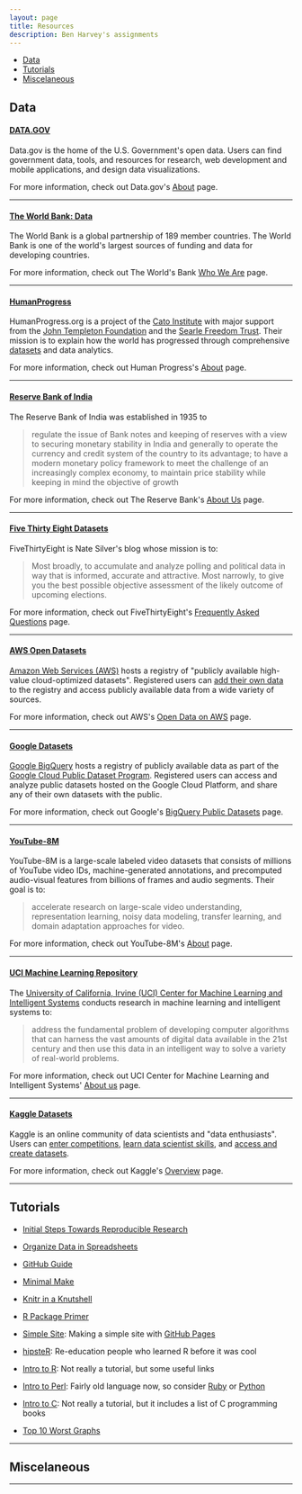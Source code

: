 ```yaml
---
layout: page
title: Resources
description: Ben Harvey's assignments
---
```


<div class="navbar">
    <div class="navbar-inner">
        <ul class="nav">
            <li><a href="#Data">Data</a></li>
            <li><a href="#Tutorials">Tutorials</a></li>
            <li><a href="#Miscelaneous">Miscelaneous</a></li>
        </ul>
    </div>
</div>


## <a name="Data"></a>Data
#### <a href = "https://www.data.gov/" target = "_blank">DATA.GOV</a>
Data.gov is the home of the U.S. Government's open data. Users can find government data, tools, and resources for research, web development and mobile applications, and design data visualizations.

For more information, check out Data.gov's <a href = "https://www.data.gov/about" target = "_blank">About</a> page.

---

#### <a href = "https://data.worldbank.org/" target = "_blank">The World Bank: Data</a>
The World Bank is a global partnership of 189 member countries. The World Bank is one of the world's largest sources of funding and data for developing countries.

For more information, check out The World's Bank <a href = "http://www.worldbank.org/en/who-we-are" target = "_blank">Who We Are</a> page.

---

#### <a href = "https://humanprogress.org/" target = "_blank">HumanProgress</a>
HumanProgress.org is a project of the <a href="https://www.cato.org/" target="_blank">Cato Institute</a> with major support from the <a href="https://www.templeton.org/" target="_blank">John Templeton Foundation</a> and the <a href="https://searlefreedomtrust.org/" target="_blank">Searle Freedom Trust</a>. Their mission is to explain how the world has progressed through comprehensive <a href = "https://humanprogress.org/dws" target = "_blank">datasets</a> and data analytics.

For more information, check out Human Progress's <a href = "https://humanprogress.org/about" target = "_blank">About</a> page.

---

#### <a href = "https://rbi.org.in/Scripts/Statistics.aspx" target = "_blank">Reserve Bank of India</a>
The Reserve Bank of India was established in 1935 to

<blockquote cite="https://rbi.org.in/Scripts/AboutusDisplay.aspx">
regulate the issue of Bank notes and keeping of reserves with a view to securing monetary stability in India and generally to operate the currency and credit system of the country to its advantage; to have a modern monetary policy framework to meet the challenge of an increasingly complex economy, to maintain price stability while keeping in mind the objective of growth
</blockquote>

For more information, check out The Reserve Bank's <a href = "https://rbi.org.in/Scripts/AboutusDisplay.aspx" target = "_blank">About Us</a> page.

---

#### <a href = "https://github.com/fivethirtyeight/data" target = "_blank">Five Thirty Eight Datasets</a>
FiveThirtyEight is Nate Silver's blog whose mission is to:

<blockquote cite="https://fivethirtyeight.com/features/frequently-asked-questions-last-revised/">
Most broadly, to accumulate and analyze polling and political data in way that is informed, accurate and attractive. Most narrowly, to give you the best possible objective assessment of the likely outcome of upcoming elections.
</blockquote>

For more information, check out FiveThirtyEight's <a href = "https://fivethirtyeight.com/features/frequently-asked-questions-last-revised/" target="_blank">Frequently Asked Questions</a> page.

---

#### <a href = "https://registry.opendata.aws" target = "_blank">AWS Open Datasets</a>
<a href = "https://aws.amazon.com/?nc2=h_lg" target = "_blank">Amazon Web Services (AWS)</a> hosts a registry of "publicly available high-value cloud-optimized datasets". Registered users can <a href = "https://aws.amazon.com/opendata/public-datasets/" target="_blank">add their own data</a> to the registry and access publicly available data from a wide variety of sources.

For more information, check out AWS's <a href = "https://aws.amazon.com/opendata/" target="_blank">Open Data on AWS</a> page. 

---

#### <a href = "https://console.cloud.google.com/marketplace/browse?filter=solution-type:dataset&_ga=2.185881259.-387376060.1544111326" target = "_blank">Google Datasets</a>
<a href = "https://cloud.google.com/bigquery/" target="_blank">Google BigQuery</a> hosts a registry of publicly available data as part of the <a href = "https://console.cloud.google.com/marketplace/partners/bigquery-public-data?_ga=2.118576395.-387376060.1544111326" target="_blank">Google Cloud Public Dataset Program</a>. Registered users can access and analyze public datasets hosted on the Google Cloud Platform, and share any of their own datasets with the public.

For more information, check out Google's <a href = "https://cloud.google.com/bigquery/public-data/" target="_blank">BigQuery Public Datasets</a> page.

---

#### <a href = "https://research.google.com/youtube8m" target = "_blank">YouTube-8M</a>
YouTube-8M is a large-scale labeled video datasets that consists of millions of YouTube video IDs, machine-generated annotations, and precomputed audio-visual features from billions of frames and audio segments. Their goal is to:

<blockquote cite="https://research.google.com/youtube8m">
accelerate research on large-scale video understanding, representation learning, noisy data modeling, transfer learning, and domain adaptation approaches for video.
</blockquote>

For more information, check out YouTube-8M's <a href = "https://research.google.com/youtube8m/people.html" target="_blank">About</a> page.

---

#### <a href = "https://archive.ics.uci.edu/ml/datasets.html" target = "_blank">UCI Machine Learning Repository</a>
The <a href = "https://cml.ics.uci.edu/" target="_blank">University of California, Irvine (UCI) Center for Machine Learning and Intelligent Systems</a> conducts research in machine learning and intelligent systems to:

<blockquote cite="https://cml.ics.uci.edu/home/about-us/">
address  the fundamental problem of developing computer algorithms that can harness the vast amounts of digital data available in the 21st century and then use this data in an intelligent way to solve a variety of real-world problems.
</blockquote>

For more information, check out UCI Center for Machine Learning and Intelligent Systems' <a href = "https://cml.ics.uci.edu/home/about-us/" target="_blank">About us</a> page.

---

#### <a href = "https://www.kaggle.com/datasets" target = "_blank">Kaggle Datasets</a>
Kaggle is an online community of data scientists and "data enthusiasts". Users can <a href= "https://www.kaggle.com/competitions" target="_blank">enter competitions</a>, <a href = "https://www.kaggle.com/learn/overview" target="_blank">learn data scientist skills</a>, and <a href = "" target="_blank">access and create datasets</a>.

For more information, check out Kaggle's <a href = "https://www.kaggle.com/kaggle" target="_blank">Overview</a> page.

---


## <a name="Tutorials"></a>Tutorials
- <a href = "http://kbroman.org/steps2rr" target="_blank">Initial Steps Towards Reproducible Research</a>
- <a href = "http://kbroman.org/dataorg" target="_blank">Organize Data in Spreadsheets</a>
- <a href = "http://kbroman.org/github_tutorial" target="_blank">GitHub Guide</a>
- <a href = "http://kbroman.org/minimal_make" target="_blank">Minimal Make</a>
- <a href = "http://kbroman.org/knitr_knutshell" target="_blank">Knitr in a Knutshell</a>
- <a href = "http://kbroman.org/pkg_primer" target="_blank">R Package Primer</a>
- <a href = "http://kbroman.org/simple_site" target="_blank">Simple Site</a>: Making a simple site with <a href = "http://pages.github.com" target="_blank">GitHub Pages</a>
- <a href = "http://kbroman.org/hipsteR/" target="_blank">hipsteR</a>: Re-education people who learned R before it was cool


- <a href = "http://www.biostat.wisc.edu/~kbroman/Rintro" target="_blank">Intro to R</a>: Not really a tutorial, but some useful links
- <a href = "http://www.biostat.wisc.edu/~kbroman/perlintro" target="_blank">Intro to Perl</a>: Fairly old language now, so consider <a href = "https://www.ruby-lang.org/en/"   target="_blank">Ruby</a> or <a href = "https://www.python.org/" target="_blank">Python</a>
- <a href = "http://www.biostat.wisc.edu/~kbroman/Cintro" target="_blank">Intro to C</a>: Not really a tutorial, but it includes a list of C programming books
- <a href = "https://www.biostat.wisc.edu/~kbroman/topten_worstgraphs/" target="_blank">Top 10 Worst Graphs</a>

---

## <a name="Miscelaneous"></a>Miscelaneous
---


